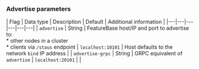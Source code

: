 ### Advertise parameters

| Flag | Data type | Description | Default | Additional information |
|---|---|---|---|---|---|
| `advertise` | String | FeatureBase host/IP and port to advertise to:<br/>* other nodes in a cluster<br/>* clients via `/staus` endpoint | `localhost:10101` | Host defaults to the network `bind` IP address |
| `advertise-grpc` | String | GRPC equivalent of `advertise` | `localhost:20101` |  |
